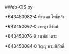 #Web-CIS by 

*643450082-4 พีระเดช โพธิ์หล้า

*643450067-0 เจษฎา ลีรัตน์

*643450076-9 ธนาธิป เตชะ

*643450084-0  วิญญู พรมภิภักดิ์


